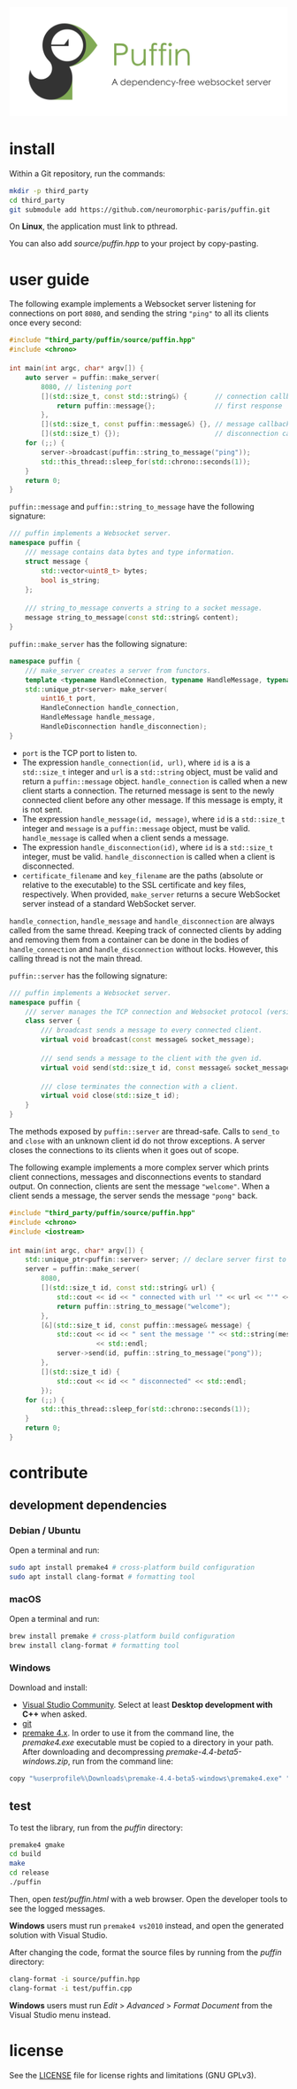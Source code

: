 ![puffin](banner.png "The Puffin banner")

# install

Within a Git repository, run the commands:

```sh
mkdir -p third_party
cd third_party
git submodule add https://github.com/neuromorphic-paris/puffin.git
```

On __Linux__, the application must link to pthread.

You can also add *source/puffin.hpp* to your project by copy-pasting.

# user guide

The following example implements a Websocket server listening for connections on port `8080`, and sending the string `"ping"` to all its clients once every second:
```cpp
#include "third_party/puffin/source/puffin.hpp"
#include <chrono>

int main(int argc, char* argv[]) {
    auto server = puffin::make_server(
        8080, // listening port
        [](std::size_t, const std::string&) {       // connection callback
            return puffin::message{};               // first response
        },
        [](std::size_t, const puffin::message&) {}, // message callback
        [](std::size_t) {});                        // disconnection callback
    for (;;) {
        server->broadcast(puffin::string_to_message("ping"));
        std::this_thread::sleep_for(std::chrono::seconds(1));
    }
    return 0;
}
```

`puffin::message` and `puffin::string_to_message` have the following signature:
```cpp
/// puffin implements a Websocket server.
namespace puffin {
    /// message contains data bytes and type information.
    struct message {
        std::vector<uint8_t> bytes;
        bool is_string;
    };

    /// string_to_message converts a string to a socket message.
    message string_to_message(const std::string& content);
}
```

`puffin::make_server` has the following signature:
```cpp
namespace puffin {
    /// make_server creates a server from functors.
    template <typename HandleConnection, typename HandleMessage, typename HandleDisconnections>
    std::unique_ptr<server> make_server(
        uint16_t port,
        HandleConnection handle_connection,
        HandleMessage handle_message,
        HandleDisconnection handle_disconnection);
}
```
- `port` is the TCP port to listen to.
- The expression `handle_connection(id, url)`, where `id` is a is a `std::size_t` integer and `url` is a `std::string` object, must be valid and return a `puffin::message` object. `handle_connection` is called when a new client starts a connection. The returned message is sent to the newly connected client before any other message. If this message is empty, it is not sent.
- The expression `handle_message(id, message)`, where `id` is a `std::size_t` integer and `message` is a `puffin::message` object, must be valid. `handle_message` is called when a client sends a message.
- The expression `handle_disconnection(id)`, where `id` is a `std::size_t` integer, must be valid. `handle_disconnection` is called when a client is disconnected.
- `certificate_filename` and `key_filename` are the paths (absolute or relative to the executable) to the SSL certificate and key files, respectively. When provided, `make_server` returns a secure WebSocket server instead of a standard WebSocket server.

`handle_connection`, `handle_message` and `handle_disconnection` are always called from the same thread. Keeping track of connected clients by adding and removing them from a container can be done in the bodies of `handle_connection` and `handle_disconnection` without locks. However, this calling thread is not the main thread.

`puffin::server` has the following signature:
```cpp
/// puffin implements a Websocket server.
namespace puffin {
    /// server manages the TCP connection and Websocket protocol (version 13).
    class server {
        /// broadcast sends a message to every connected client.
        virtual void broadcast(const message& socket_message);

        /// send sends a message to the client with the gven id.
        virtual void send(std::size_t id, const message& socket_message);

        /// close terminates the connection with a client.
        virtual void close(std::size_t id);
    }
}
```
The methods exposed by `puffin::server` are thread-safe. Calls to `send_to` and `close` with an unknown client id do not throw exceptions. A server closes the connections to its clients when it goes out of scope.

The following example implements a more complex server which prints client connections, messages and disconnections events to standard output. On connection, clients are sent the message `"welcome"`. When a client sends a message, the server sends the message `"pong"` back.
```cpp
#include "third_party/puffin/source/puffin.hpp"
#include <chrono>
#include <iostream>

int main(int argc, char* argv[]) {
    std::unique_ptr<puffin::server> server; // declare server first to use 'send' in a callback
    server = puffin::make_server(
        8080,
        [](std::size_t id, const std::string& url) {
            std::cout << id << " connected with url '" << url << "'" << std::endl;
            return puffin::string_to_message("welcome");
        },
        [&](std::size_t id, const puffin::message& message) {
            std::cout << id << " sent the message '" << std::string(message.bytes.begin(), message.bytes.end()) << "'"
                      << std::endl;
            server->send(id, puffin::string_to_message("pong"));
        },
        [](std::size_t id) {
            std::cout << id << " disconnected" << std::endl;
        });
    for (;;) {
        std::this_thread::sleep_for(std::chrono::seconds(1));
    }
    return 0;
}
```

# contribute

## development dependencies

### Debian / Ubuntu

Open a terminal and run:
```sh
sudo apt install premake4 # cross-platform build configuration
sudo apt install clang-format # formatting tool
```

### macOS

Open a terminal and run:
```sh
brew install premake # cross-platform build configuration
brew install clang-format # formatting tool
```

### Windows

Download and install:
- [Visual Studio Community](https://visualstudio.microsoft.com/vs/community/). Select at least __Desktop development with C++__ when asked.
- [git](https://git-scm.com)
- [premake 4.x](https://premake.github.io/download.html). In order to use it from the command line, the *premake4.exe* executable must be copied to a directory in your path. After downloading and decompressing *premake-4.4-beta5-windows.zip*, run from the command line:
```sh
copy "%userprofile%\Downloads\premake-4.4-beta5-windows\premake4.exe" "%userprofile%\AppData\Local\Microsoft\WindowsApps"
```

## test

To test the library, run from the *puffin* directory:
```sh
premake4 gmake
cd build
make
cd release
./puffin
```

Then, open *test/puffin.html* with a web browser. Open the developer tools to see the logged messages.

__Windows__ users must run `premake4 vs2010` instead, and open the generated solution with Visual Studio.

After changing the code, format the source files by running from the *puffin* directory:
```sh
clang-format -i source/puffin.hpp
clang-format -i test/puffin.cpp
```

__Windows__ users must run *Edit* > *Advanced* > *Format Document* from the Visual Studio menu instead.

# license

See the [LICENSE](LICENSE.txt) file for license rights and limitations (GNU GPLv3).
